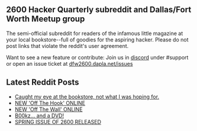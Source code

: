 ## 2600 Hacker Quarterly subreddit and Dallas/Fort Worth Meetup group
The semi-official subreddit for readers of the infamous little magazine at your local bookstore--full of goodies for the aspiring hacker. Please do not post links that violate the reddit's user agreement.

Want to see a new feature or contribute: 
Join us in [discord](https://dfw2600.dapla.net/chat) under #support or open an issue ticket at [dfw2600.dapla.net/issues](https://dfw2600.dapla.net/issues)

## Latest Reddit Posts
<!-- BLOG-POST-LIST:START -->
- [Caught my eye at the bookstore, not what I was hoping for.](https://www.reddit.com/r/2600/comments/139pm7h/caught_my_eye_at_the_bookstore_not_what_i_was/)
- [NEW 'Off The Hook' ONLINE](https://2600.com/hook/03-05-2023)
- [NEW 'Off The Wall' ONLINE](https://2600.com/wall/02-05-2023)
- [B00kz... and a DVD!](https://www.reddit.com/r/2600/comments/135ifrm/b00kz_and_a_dvd/)
- [SPRING ISSUE OF 2600 RELEASED](https://2600.com/content/spring-issue-2600-released-17)
<!-- BLOG-POST-LIST:END -->

